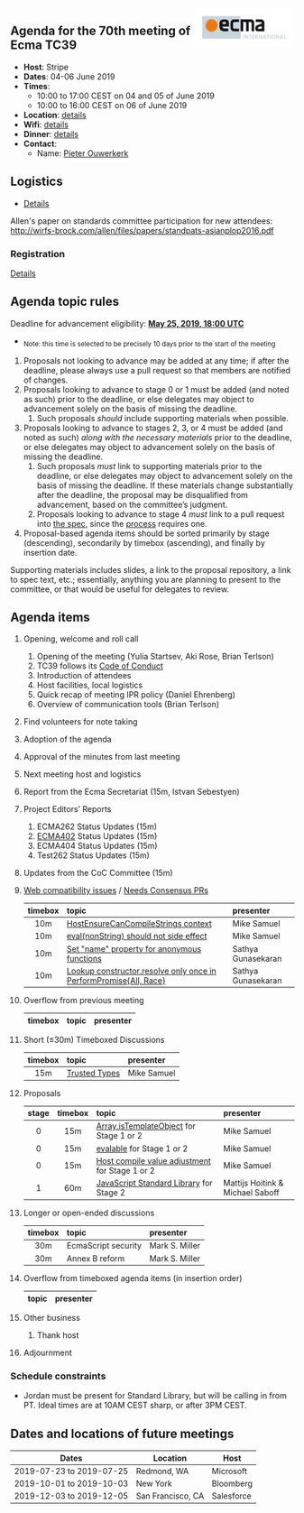 
<img src="../images/Ecma_RVB-003.jpg" align="right" height="70" alt="" />

## Agenda for the 70th meeting of Ecma TC39

- **Host**: Stripe
- **Dates**: 04-06 June 2019
- **Times**:
  - 10:00 to 17:00 CEST on 04 and 05 of June 2019
  - 10:00 to 16:00 CEST on 06 of June 2019
- **Location**: [details](https://github.com/tc39/Reflector/issues/216)
- **Wifi**: [details](https://github.com/tc39/Reflector/issues/216)
- **Dinner**: [details](https://github.com/tc39/Reflector/issues/216)
- **Contact**:
  - Name: [Pieter Ouwerkerk](https://github.com/tc39/Reflector/issues/216)

## Logistics

* [Details](https://github.com/tc39/Reflector/issues/216)

Allen's paper on standards committee participation for new attendees: http://wirfs-brock.com/allen/files/papers/standpats-asianplop2016.pdf

### Registration

[Details](https://github.com/tc39/Reflector/issues/216)

## Agenda topic rules

Deadline for advancement eligibility: [**May 25, 2019, 18:00 UTC**](https://www.timeanddate.com/countdown/generic?p0=1440&iso=20190525T18&msg=TC39%20Submission%20deadline)
  - <sub>Note: this time is selected to be precisely 10 days prior to the start of the meeting</sub>

1. Proposals not looking to advance may be added at any time; if after the deadline, please always use a pull request so that members are notified of changes.
1. Proposals looking to advance to stage 0 or 1 must be added (and noted as such) prior to the deadline, or else delegates may object to advancement solely on the basis of missing the deadline.
    1. Such proposals *should* include supporting materials when possible.
1. Proposals looking to advance to stages 2, 3, or 4 must be added (and noted as such) *along with the necessary materials* prior to the deadline, or else delegates may object to advancement solely on the basis of missing the deadline.
    1. Such proposals *must* link to supporting materials prior to the deadline, or else delegates may object to advancement solely on the basis of missing the deadline. If these materials change substantially after the deadline, the proposal may be disqualified from advancement, based on the committee’s judgment.
    1. Proposals looking to advance to stage 4 *must* link to a pull request into [the spec](https://github.com/tc39/ecma262), since the [process](https://tc39.github.io/process-document/) requires one.
1. Proposal-based agenda items should be sorted primarily by stage (descending), secondarily by timebox (ascending), and finally by insertion date.

Supporting materials includes slides, a link to the proposal repository, a link to spec text, etc.; essentially, anything you are planning to present to the committee, or that would be useful for delegates to review.

## Agenda items

1. Opening, welcome and roll call
    1. Opening of the meeting (Yulia Startsev, Aki Rose, Brian Terlson)
    1. TC39 follows its [Code of Conduct](https://tc39.github.io/code-of-conduct/)
    1. Introduction of attendees
    1. Host facilities, local logistics
    1. Quick recap of meeting IPR policy (Daniel Ehrenberg)
    1. Overview of communication tools (Brian Terlson)
1. Find volunteers for note taking
1. Adoption of the agenda
1. Approval of the minutes from last meeting
1. Next meeting host and logistics
1. Report from the Ecma Secretariat (15m, Istvan Sebestyen)
1. Project Editors’ Reports
    1. ECMA262 Status Updates (15m)
    1. [ECMA402](https://github.com/tc39/ecma402) Status Updates (15m)
    1. ECMA404 Status Updates (15m)
    1. Test262 Status Updates (15m)
1. Updates from the CoC Committee (15m)
1. [Web compatibility issues](https://github.com/tc39/ecma262/issues?utf8=✓&q=is%3Aopen+label%3A%22web+reality%22+is%3Aissue) / [Needs Consensus PRs](https://github.com/tc39/ecma262/pulls?q=is%3Apr+is%3Aopen+label%3A%22needs+consensus%22)

    | timebox | topic                                                                 | presenter          |
    |:-------:|-----------------------------------------------------------------------|--------------------|
    | 10m     | [HostEnsureCanCompileStrings context][]                               | Mike Samuel        |
    | 10m     | [eval(nonString) should not side effect][]                            | Mike Samuel        |
    | 10m     | [Set "name" property for anonymous functions][]                       | Sathya Gunasekaran |
    | 10m     | [Lookup constructor.resolve only once in PerformPromise{All, Race}][] | Sathya Gunasekaran |

1. Overflow from previous meeting

    | timebox | topic | presenter |
    |:-------:|-------|-----------|

1. Short (&le;30m) Timeboxed Discussions

    | timebox | topic             | presenter   |
    |:-------:|-------------------|-------------|
    | 15m     | [Trusted Types][] | Mike Samuel |

1. Proposals

    | stage | timebox | topic                                                     | presenter   |
    |:-----:|:-------:|-----------------------------------------------------------|-------------|
    | 0     | 15m     | [Array.isTemplateObject][] for Stage 1 or 2               | Mike Samuel |
    | 0     | 15m     | [evalable][] for Stage 1 or 2                             | Mike Samuel |
    | 0     | 15m     | [Host compile value adjustment][] for Stage 1 or 2        | Mike Samuel |
    | 1     | 60m     | [JavaScript Standard Library](https://github.com/tc39/proposal-javascript-standard-library) for Stage 2               | Mattijs Hoitink & Michael Saboff |

1. Longer or open-ended discussions

    | timebox | topic | presenter |
    |:-------:|-------|-----------|
    | 30m     | EcmaScript security | Mark S. Miller |
    | 30m     | Annex B reform  | Mark S. Miller |

1. Overflow from timeboxed agenda items (in insertion order)

    | topic | presenter |
    |-------|-----------|

1. Other business
    1. Thank host
1. Adjournment

### Schedule constraints
 - Jordan must be present for Standard Library, but will be calling in from PT. Ideal times are at 10AM CEST sharp, or after 3PM CEST.

## Dates and locations of future meetings

| Dates                    | Location          | Host                    |
|--------------------------|-------------------|-------------------------|
| 2019-07-23 to 2019-07-25 | Redmond, WA       | Microsoft               |
| 2019-10-01 to 2019-10-03 | New York          | Bloomberg               |
| 2019-12-03 to 2019-12-05 | San Francisco, CA | Salesforce              |

[details]: https://github.com/tc39/Reflector/issues/216
[HostEnsureCanCompileStrings context]: https://github.com/tc39/ecma262/pull/1498
[Array.isTemplateObject]: https://github.com/mikesamuel/proposal-array-is-template-object
[evalable]: https://github.com/mikesamuel/evalable
[Trusted Types]: https://wicg.github.io/trusted-types/dist/spec
[eval(nonString) should not side effect]: https://github.com/tc39/ecma262/pull/1504
[Host compile value adjustment]: https://mikesamuel.github.io/proposal-hostensurecancompilestrings-passthru/
[Set "name" property for anonymous functions]: https://github.com/tc39/ecma262/pull/1490
[Lookup constructor.resolve only once in PerformPromise{All, Race}]: https://github.com/tc39/ecma262/pull/1506
